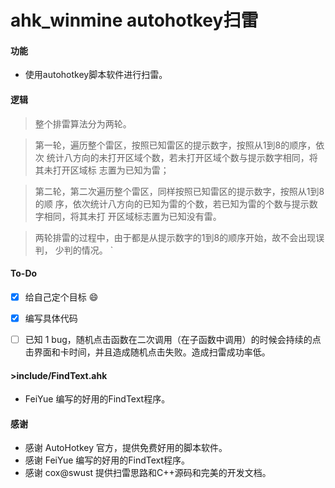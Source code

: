 ahk_winmine autohotkey扫雷
=================================

#### 功能   

- 使用autohotkey脚本软件进行扫雷。



#### 逻辑

>整个排雷算法分为两轮。

> 第一轮，遍历整个雷区，按照已知雷区的提示数字，按照从1到8的顺序，依次		统计八方向的未打开区域个数，若未打开区域个数与提示数字相同，将其未打开区域标	志置为已知为雷；

> 第二轮，第二次遍历整个雷区，同样按照已知雷区的提示数字，按照从1到8的顺	序，依次统计八方向的已知为雷的个数，若已知为雷的个数与提示数字相同，将其未打	开区域标志置为已知没有雷。

> 两轮排雷的过程中，由于都是从提示数字的1到8的顺序开始，故不会出现误判，	少判的情况。
`

#### To-Do

- [x] 给自己定个目标 :smile:
- [x] 编写具体代码
- [ ] 已知 1 bug，随机点击函数在二次调用（在子函数中调用）的时候会持续的点击界面和卡时间，并且造成随机点击失败。造成扫雷成功率低。


#### >include/FindText.ahk
- FeiYue 编写的好用的FindText程序。







#### 感谢
- 感谢 AutoHotkey 官方，提供免费好用的脚本软件。
- 感谢 FeiYue 编写的好用的FindText程序。
- 感谢 cox@swust 提供扫雷思路和C++源码和完美的开发文档。
